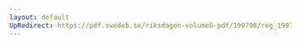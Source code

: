 ```yaml
---
layout: default
UpRedirect: https://pdf.swedeb.se/riksdagen-volumeG-pdf/199798/reg_199798/reg_199798_0207.pdf
---
```

